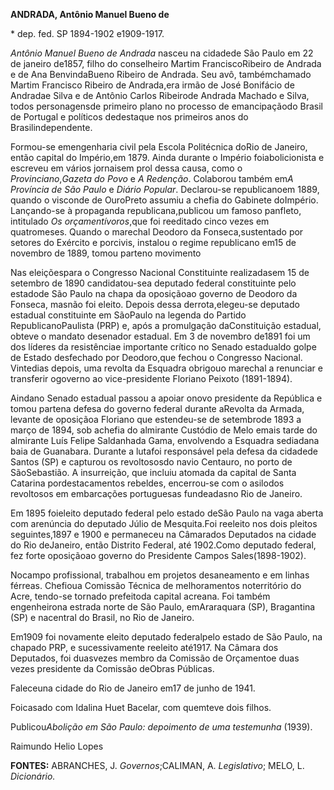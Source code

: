 **ANDRADA, Antônio Manuel Bueno de**

\* dep. fed. SP 1894-1902 e1909-1917.

*Antônio Manuel Bueno de Andrada* nasceu na cidadede São Paulo em 22 de
janeiro de1857, filho do conselheiro Martim FranciscoRibeiro de Andrada
e de Ana BenvindaBueno Ribeiro de Andrada. Seu avô, tambémchamado Martim
Francisco Ribeiro de Andrada,era irmão de José Bonifácio de Andradae
Silva e de Antônio Carlos Ribeirode Andrada Machado e Silva, todos
personagensde primeiro plano no processo de emancipaçãodo Brasil de
Portugal e políticos dedestaque nos primeiros anos do
Brasilindependente.

Formou-se emengenharia civil pela Escola Politécnica doRio de Janeiro,
então capital do Império,em 1879. Ainda durante o Império
foiabolicionista e escreveu em vários jornaisem prol dessa causa, como o
*Provinciano*,*Gazeta do Povo* e *A Redenção*. Colaborou também em*A
Província de São Paulo* e *Diário Popular*. Declarou-se republicanoem
1889, quando o visconde de OuroPreto assumiu a chefia do Gabinete
doImpério. Lançando-se à propaganda republicana,publicou um famoso
panfleto, intitulado *Os orçamentívoros*,que foi reeditado cinco vezes
em quatromeses. Quando o marechal Deodoro da Fonseca,sustentado por
setores do Exército e porcivis, instalou o regime republicano em15 de
novembro de 1889, tomou parteno movimento

Nas eleiçõespara o Congresso Nacional Constituinte realizadasem 15 de
setembro de 1890 candidatou-sea deputado federal constituinte pelo
estadode São Paulo na chapa da oposiçãoao governo de Deodoro da Fonseca,
masnão foi eleito. Depois dessa derrota,elegeu-se deputado estadual
constituinte em SãoPaulo na legenda do Partido RepublicanoPaulista (PRP)
e, após a promulgação daConstituição estadual, obteve o mandato
desenador estadual. Em 3 de novembro de1891 foi um dos líderes da
resistênciae importante crítico no Senado estadualdo golpe de Estado
desfechado por Deodoro,que fechou o Congresso Nacional. Vintedias
depois, uma revolta da Esquadra obrigouo marechal a renunciar e
transferir ogoverno ao vice-presidente Floriano Peixoto (1891-1894).

Aindano Senado estadual passou a apoiar onovo presidente da República e
tomou partena defesa do governo federal durante aRevolta da Armada,
levante de oposiçãoa Floriano que estendeu-se de setembrode 1893 a março
de 1894, sob achefia do almirante Custódio de Melo emais tarde do
almirante Luís Felipe Saldanhada Gama, envolvendo a Esquadra sediadana
baia de Guanabara. Durante a lutafoi responsável pela defesa da cidadede
Santos (SP) e capturou os revoltososdo navio Centauro, no porto de
SãoSebastião. A insurreição, que incluiu atomada da capital de Santa
Catarina pordestacamentos rebeldes, encerrou-se com o asilodos
revoltosos em embarcações portuguesas fundeadasno Rio de Janeiro.

Em 1895 foieleito deputado federal pelo estado deSão Paulo na vaga
aberta com arenúncia do deputado Júlio de Mesquita.Foi reeleito nos dois
pleitos seguintes,1897 e 1900 e permaneceu na Câmarados Deputados na
cidade do Rio deJaneiro, então Distrito Federal, até 1902.Como deputado
federal, fez forte oposiçãoao governo do Presidente Campos
Sales(1898-1902).

Nocampo profissional, trabalhou em projetos desaneamento e em linhas
férreas. Chefioua Comissão Técnica de melhoramentos noterritório do
Acre, tendo-se tornado prefeitoda capital acreana. Foi também
engenheirona estrada norte de São Paulo, emAraraquara (SP), Bragantina
(SP) e nacentral do Brasil, no Rio de Janeiro.

Em1909 foi novamente eleito deputado federalpelo estado de São Paulo, na
chapado PRP, e sucessivamente reeleito até1917. Na Câmara dos Deputados,
foi duasvezes membro da Comissão de Orçamentoe duas vezes presidente da
Comissão deObras Públicas.

Faleceuna cidade do Rio de Janeiro em17 de junho de 1941.

Foicasado com Idalina Huet Bacelar, com quemteve dois filhos.

Publicou*Abolição em São Paulo: depoimento de uma testemunha* (1939).

Raimundo Helio Lopes

**FONTES:** ABRANCHES, J. *Governos*;CALIMAN, A. *Legislativo*; MELO, L.
*Dicionário.*
